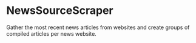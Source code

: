 # NewsSourceScraper
Gather the most recent news articles from websites and create groups of compiled articles per news website.

